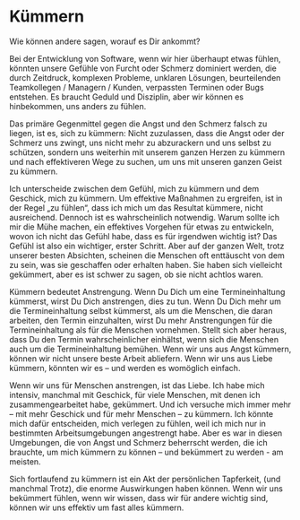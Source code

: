# Kümmern

Wie können andere sagen, worauf es Dir ankommt?

Bei der Entwicklung von Software, wenn wir hier überhaupt etwas fühlen, könnten unsere Gefühle von Furcht oder Schmerz dominiert werden, die durch Zeitdruck, komplexen Probleme, unklaren Lösungen, beurteilenden Teamkollegen / Managern / Kunden, verpassten Terminen oder Bugs entstehen. Es braucht Geduld und Disziplin, aber wir können es hinbekommen, uns anders zu fühlen.
 
Das primäre Gegenmittel gegen die Angst und den Schmerz falsch zu liegen, ist es, sich zu kümmern: Nicht zuzulassen, dass die Angst oder der Schmerz uns zwingt, uns nicht mehr zu abzurackern und uns selbst zu schützen, sondern uns weiterhin mit unserem ganzen Herzen zu kümmern und nach effektiveren Wege zu suchen, um uns mit unseren ganzen Geist zu kümmern. 

Ich unterscheide zwischen dem Gefühl, mich zu kümmern und dem Geschick, mich zu kümmern. Um effektive Maßnahmen zu ergreifen, ist in der Regel „zu fühlen“, dass ich mich um das Resultat kümmere, nicht ausreichend. Dennoch ist es wahrscheinlich notwendig. Warum sollte ich mir die Mühe machen, ein effektives Vorgehen für etwas zu entwickeln, wovon ich nicht das Gefühl habe, dass es für irgendwen wichtig ist? Das Gefühl ist also ein wichtiger, erster Schritt. Aber auf der ganzen Welt, trotz unserer besten Absichten, scheinen die Menschen oft enttäuscht von dem zu sein, was sie geschaffen oder erhalten haben. Sie haben sich vielleicht gekümmert, aber es ist schwer zu sagen, ob sie nicht achtlos waren.

Kümmern bedeutet Anstrengung. Wenn Du Dich um eine Termineinhaltung kümmerst, wirst Du Dich anstrengen, dies zu tun. Wenn Du Dich mehr um die Termineinhaltung selbst kümmerst, als um die Menschen, die daran arbeiten, den Termin einzuhalten, wirst Du mehr Anstrengungen für die Termineinhaltung als für die Menschen vornehmen. Stellt sich aber heraus, dass Du den Termin wahrscheinlicher einhältst, wenn sich die Menschen auch um die Termineinhaltung bemühen. Wenn wir uns aus Angst kümmern, können wir nicht unsere beste Arbeit abliefern. Wenn wir uns aus Liebe kümmern, könnten wir es &ndash; und werden es womöglich einfach.

Wenn wir uns für Menschen anstrengen, ist das Liebe. Ich habe mich intensiv, manchmal mit Geschick, für viele Menschen, mit denen ich zusammengearbeitet habe, gekümmert. Und ich versuche mich immer mehr &ndash; mit mehr Geschick und für mehr Menschen &ndash; zu kümmern. Ich könnte mich dafür entscheiden, mich verlegen zu fühlen, weil ich mich nur in bestimmten Arbeitsumgebungen angestrengt habe. Aber es war in diesen Umgebungen, die von Angst und Schmerz beherrscht werden, die ich brauchte, um mich kümmern zu können &ndash; und bekümmert zu werden - am meisten.

Sich fortlaufend zu kümmern ist ein Akt der persönlichen Tapferkeit, (und manchmal Trotz), die enorme Auswirkungen haben können. Wenn wir uns bekümmert fühlen, wenn wir wissen, dass wir für andere wichtig sind, können wir uns effektiv um fast alles kümmern.
